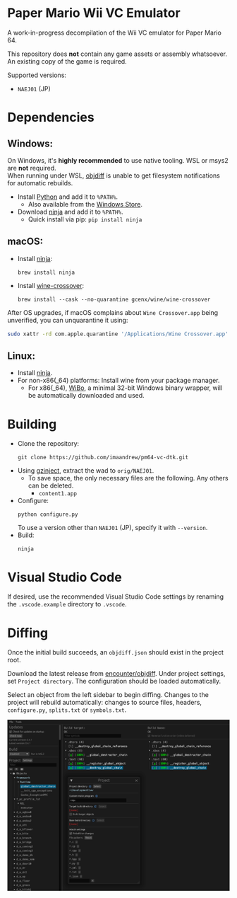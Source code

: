 Paper Mario Wii VC Emulator
=============

A work-in-progress decompilation of the Wii VC emulator for Paper Mario 64.

This repository does **not** contain any game assets or assembly whatsoever. An existing copy of the game is required.

Supported versions:

- `NAEJ01` (JP)

Dependencies
============

Windows:
--------

On Windows, it's **highly recommended** to use native tooling. WSL or msys2 are **not** required.  
When running under WSL, [objdiff](#diffing) is unable to get filesystem notifications for automatic rebuilds.

- Install [Python](https://www.python.org/downloads/) and add it to `%PATH%`.
  - Also available from the [Windows Store](https://apps.microsoft.com/store/detail/python-311/9NRWMJP3717K).
- Download [ninja](https://github.com/ninja-build/ninja/releases) and add it to `%PATH%`.
  - Quick install via pip: `pip install ninja`

macOS:
------
- Install [ninja](https://github.com/ninja-build/ninja/wiki/Pre-built-Ninja-packages):
  ```
  brew install ninja
  ```
- Install [wine-crossover](https://github.com/Gcenx/homebrew-wine):
  ```
  brew install --cask --no-quarantine gcenx/wine/wine-crossover
  ```

After OS upgrades, if macOS complains about `Wine Crossover.app` being unverified, you can unquarantine it using:
```sh
sudo xattr -rd com.apple.quarantine '/Applications/Wine Crossover.app'
```

Linux:
------
- Install [ninja](https://github.com/ninja-build/ninja/wiki/Pre-built-Ninja-packages).
- For non-x86(_64) platforms: Install wine from your package manager.
  - For x86(_64), [WiBo](https://github.com/decompals/WiBo), a minimal 32-bit Windows binary wrapper, will be automatically downloaded and used.

Building
========

- Clone the repository:
  ```
  git clone https://github.com/imaandrew/pm64-vc-dtk.git
  ```
- Using [gzinject](https://github.com/krimtonz/gzinject), extract the wad to `orig/NAEJ01`.
  - To save space, the only necessary files are the following. Any others can be deleted.
    - `content1.app`
- Configure:
  ```
  python configure.py
  ```
  To use a version other than `NAEJ01` (JP), specify it with `--version`.
- Build:
  ```
  ninja
  ```

Visual Studio Code
==================

If desired, use the recommended Visual Studio Code settings by renaming the `.vscode.example` directory to `.vscode`.

Diffing
=======

Once the initial build succeeds, an `objdiff.json` should exist in the project root. 

Download the latest release from [encounter/objdiff](https://github.com/encounter/objdiff). Under project settings, set `Project directory`. The configuration should be loaded automatically. 

Select an object from the left sidebar to begin diffing. Changes to the project will rebuild automatically: changes to source files, headers, `configure.py`, `splits.txt` or `symbols.txt`.

![](assets/objdiff.png)
